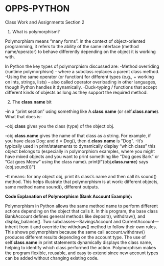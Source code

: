 # OPPS-PYTHON
Class Work and Assignments Section 2

1. What is polymorphism?

Polymorphism means “many forms”. In the context of object-oriented programming, it refers to the ability of the same interface (method name/operator) to behave differently depending on the object it is working with.

In Python the key types of polymorphism discussed are:
-Method overriding (runtime polymorphism) – where a subclass replaces a parent class method.
-Using the same operator (or function) for different types (e.g., + working on ints, strings, lists) – also called operator overloading in other languages, though Python handles it dynamically.
-Duck-typing / functions that accept different kinds of objects as long as they support the required method.

2. The __class__.__name__ bit

-in a “print section” using something like A.__class__.__name__ (or self.__class__.__name__). What that does is:

-obj.__class__ gives you the class (type) of the object obj.

-obj.__class__.__name__ gives the name of that class as a string. For example, if you have class Dog: and d = Dog(), then d.__class__.__name__ is "Dog".
-It’s typically used in print/statements to dynamically display “which class” this object belongs to (especially in polymorphism examples, where you might have mixed objects and you want to print something like “Dog goes Bark” or “Cat goes Meow” using the class name).
print(f"{obj.__class__.__name__} says {obj.sound()}")

-It means: for any object obj, print its class’s name and then call its sound() method. This helps illustrate that polymorphism is at work: different objects, same method name sound(), different outputs.

**Code Explanation of Polymorphism (Bank Account Example):**

Polymorphism in Python allows the same method name to perform different actions depending on the object that calls it. In this program, the base class BankAccount defines general methods like deposit(), withdraw(), and display_balance(). Two subclasses—SavingsAccount and CurrentAccount—inherit from it and override the withdraw() method to follow their own rules. This shows polymorphism because the same call account.withdraw() produces different results depending on the account type. The use of self.__class__.__name__ in print statements dynamically displays the class name, helping to identify which class performed the action. Polymorphism makes the program flexible, reusable, and easy to extend since new account types can be added without changing existing code.
